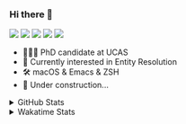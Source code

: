 ### Hi there 👋

[![](https://img.shields.io/badge/-Email-325180?logo=maildotru&logoColor=white&style=flat-square)](mailto:hi@wang.tianshu.me)
[![](https://img.shields.io/badge/-GitHub-black?logo=GitHub&style=flat-square)](https://github.com/tshu-w)
[![](https://img.shields.io/badge/-Telegram-26a5e4?labelColor=fafafa&logo=telegram&style=flat-square)](https://t.me/tshu_w) 
[![](https://img.shields.io/badge/-Twitter-1da1f2?logo=Twitter&logoColor=white&style=flat-square)](https://twitter.com/tshu_w)
[![](https://komarev.com/ghpvc/?username=tshu-w&color=blueviolet&style=flat-square)]()



- 🧑🏻‍🎓 PhD candidate at UCAS
- 🔭 Currently interested in Entity Resolution
- 🛠 macOS & Emacs & ZSH
- 🚧 Under construction...

<details>

<summary>GitHub Stats</summary>

![Tianshu's GitHub stats](https://github-readme-stats.vercel.app/api?username=tshu-w&show_icons=true&theme=buefy&count_private=true)
  
</details>


<details>
  <summary>Wakatime Stats</summary>

  Currently, files accessed by tramp cannot be tracked by wakatime, see https://github.com/wakatime/wakatime-mode/issues/27
  <br>
  
<!--START_SECTION:waka-->
![Code Time](http://img.shields.io/badge/Code%20Time-6%2C294%20hrs%2049%20mins-blue)

**I'm an Early 🐤** 

```text
🌞 Morning                161 commits         █████░░░░░░░░░░░░░░░░░░░░   18.92 % 
🌆 Daytime                412 commits         ████████████░░░░░░░░░░░░░   48.41 % 
🌃 Evening                269 commits         ████████░░░░░░░░░░░░░░░░░   31.61 % 
🌙 Night                  9 commits           ░░░░░░░░░░░░░░░░░░░░░░░░░   01.06 % 
```
📅 **I'm Most Productive on Monday** 

```text
Monday                   214 commits         ██████░░░░░░░░░░░░░░░░░░░   25.15 % 
Tuesday                  170 commits         █████░░░░░░░░░░░░░░░░░░░░   19.98 % 
Wednesday                60 commits          ██░░░░░░░░░░░░░░░░░░░░░░░   07.05 % 
Thursday                 63 commits          ██░░░░░░░░░░░░░░░░░░░░░░░   07.40 % 
Friday                   160 commits         █████░░░░░░░░░░░░░░░░░░░░   18.80 % 
Saturday                 98 commits          ███░░░░░░░░░░░░░░░░░░░░░░   11.52 % 
Sunday                   86 commits          ███░░░░░░░░░░░░░░░░░░░░░░   10.11 % 
```


📊 **This Week I Spent My Time On** 

```text
💬 Programming Languages: 
sh                       5 hrs 35 mins       █████████████████████████   100.00 % 

🔥 Editors: 
Zsh                      5 hrs 35 mins       █████████████████████████   100.00 % 

🐱‍💻 Projects: 
Terminal                 3 hrs 17 mins       ███████████████░░░░░░░░░░   58.82 % 
universal-blocker        1 hr 18 mins        ██████░░░░░░░░░░░░░░░░░░░   23.50 % 
dotfiles                 25 mins             ██░░░░░░░░░░░░░░░░░░░░░░░   07.69 % 
uniblocker               16 mins             █░░░░░░░░░░░░░░░░░░░░░░░░   04.86 % 
lightning-template       8 mins              █░░░░░░░░░░░░░░░░░░░░░░░░   02.61 % 

💻 Operating System: 
Mac                      5 hrs 5 mins        ███████████████████████░░   91.09 % 
Linux                    29 mins             ██░░░░░░░░░░░░░░░░░░░░░░░   08.91 % 
```

**I Mostly Code in Python** 

```text
Python                   11 repos            ████████████░░░░░░░░░░░░░   50.00 % 
Emacs Lisp               2 repos             ██░░░░░░░░░░░░░░░░░░░░░░░   09.09 % 
TeX                      2 repos             ██░░░░░░░░░░░░░░░░░░░░░░░   09.09 % 
HTML                     2 repos             ██░░░░░░░░░░░░░░░░░░░░░░░   09.09 % 
Jupyter Notebook         1 repo              █░░░░░░░░░░░░░░░░░░░░░░░░   04.55 % 
```




 Last Updated on 09/03/2023 08:05:36 UTC
<!--END_SECTION:waka-->
</details>
